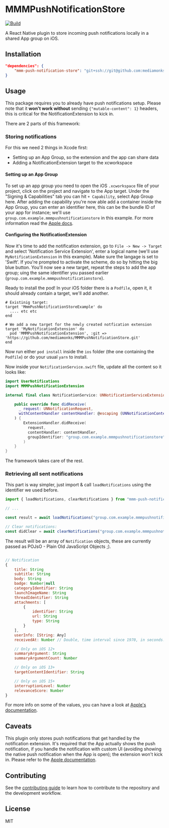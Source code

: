 # MMMPushNotificationStore

[![Build](https://github.com/mediamonks/MMMPushNotificationStore/actions/workflows/ios.yml/badge.svg)](https://github.com/mediamonks/MMMPushNotificationStore/actions/workflows/ios.yml)

A React Native plugin to store incoming push notifications locally in a shared
App group on iOS.

## Installation

```json
"dependencies": {
    "mmm-push-notification-store": "git+ssh://git@github.com:mediamonks/MMMPushNotificationStore.git"
}
```

## Usage

This package requires you to already have push notifications setup. Please note
that it **won't work without** sending `{"mutable-content": 1}` headers, this is
critical for the NotificationExtension to kick in.

There are 2 parts of this framework:

### Storing notifications

For this we need 2 things in Xcode first:
 - Setting up an App Group, so the extension and the app can share data
 - Adding a NotificationExtension target to the xcworkspace

#### Setting up an App Group

To set up an app group you need to open the iOS `.xcworkspace` file of your
project, click on the project and navigate to the App target. Under the
"Signing & Capabilities" tab you can hit `+ Capability`, select App Group here.
After adding the capability you're now able add a container inside the App Group,
you can enter an identifier here, this can be the bundle ID of your app for
instance; we'll use `group.com.example.mmmpushnotificationstore` in this example. For more
information read the [Apple docs](https://developer.apple.com/documentation/xcode/configuring-app-groups?changes=_8_7).

#### Configuring the NotificationExtension

Now it's time to add the notification extension, go to `File -> New -> Target`
and select 'Notification Service Extension', enter a logical name
(we'll use `MyNotificationExtension` in this example). Make sure the langage is
set to 'Swift'. If you're prompted to activate the
scheme, do so by hitting the big blue button. You'll now see a new target, repeat
the steps to add the app group; uing the same identifier you passed earlier
(`group.com.example.mmmpushnotificationstore`).

Ready to install the pod! In your iOS folder there is a `Podfile`, open it, it
should already contain a target, we'll add another.

```
# Existinig target:
target 'MmmPushNotificationStoreExample' do
  .... etc etc
end

# We add a new target for the newly created notfication extension
target 'MyNotificationExtension' do
  pod 'MMMPushNotificationExtension', :git => 'https://github.com/mediamonks/MMMPushNotificationStore.git'
end
```

Now run either `pod install` inside the `ios` folder (the one containing the `Podfile`)
or do your usual `yarn` to install.

Now inside your `NotificationService.swift` file, update all the content so it looks like:

```swift
import UserNotifications
import MMMPushNotificationExtension

internal final class NotificationService: UNNotificationServiceExtension {

    public override func didReceive(
      _ request: UNNotificationRequest,
      withContentHandler contentHandler: @escaping (UNNotificationContent) -> Void
    ) {
        ExtensionHandler.didReceive(
          request,
          contentHandler: contentHandler,
          groupIdentifier: "group.com.example.mmmpushnotificationstore"
        )
    }
}
```

The framework takes care of the rest.

### Retrieving all sent notifications

This part is way simpler, just import & call `loadNotifications` using the
identifier we used before.

```js
import { loadNotifications, clearNotifications } from "mmm-push-notification-store";

// ...

const result = await loadNotifications("group.com.example.mmmpushnotificationstore");

// Clear notifications:
const didClear = await clearNotifications("group.com.example.mmmpushnotificationstore");
```

The result will be an array of `Notification` objects, these are currently passed
as POJsO - Plain Old JavaScript Objects ;).

```js

// Notification
{
    title: String
    subtitle: String
    body: String
    badge: Number|null
    categoryIdentifier: String
    launchImageName: String
    threadIdentifier: String
    attachments: [
        {
            identifier: String
            url: String
            type: String
        }
    ],
    userInfo: [String: Any]
    receivedAt: Number // Double, time interval since 1970, in seconds.

    // Only on iOS 12+
    summaryArgument: String
    summaryArgumentCount: Number

    // Only on iOS 13+
    targetContentIdentifier: String

    // Only on iOS 15+
    interruptionLevel: Number
    relevanceScore: Number
}

```

For more info on some of the values, you can have a look at [Apple's documentation](https://developer.apple.com/documentation/usernotifications/unnotificationcontent).

## Caveats

This plugin only stores push notifications that get handled by the notification 
extension. It's required that the App actually shows the push notification, if you 
handle the notification with custom UI (avoiding showing the native push 
notification when the App is open); the extension won't kick in. Please refer
to the [Apple documentation](https://developer.apple.com/documentation/usernotifications/unnotificationserviceextension#overview).

## Contributing

See the [contributing guide](CONTRIBUTING.md) to learn how to contribute to the repository and the development workflow.

## License

MIT
